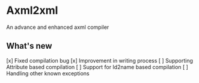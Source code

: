 # Axml2xml
An advance and enhanced axml compiler
## What's new
[x] Fixed compilation bug
[x] Improvement in writing process
[ ] Supporting Attribute based compilation
[ ] Support for Id2name based compilation
[ ] Handling other known exceptions